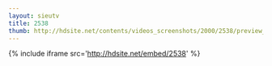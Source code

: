 ```yaml
---
layout: sieutv
title: 2538
thumb: http://hdsite.net/contents/videos_screenshots/2000/2538/preview_360p.mp4.jpg
---
```

{% include iframe src='http://hdsite.net/embed/2538' %}
 
